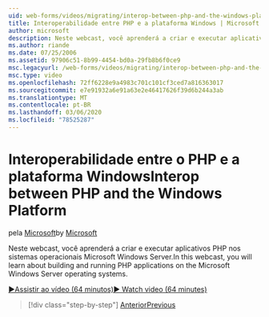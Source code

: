 ```yaml
---
uid: web-forms/videos/migrating/interop-between-php-and-the-windows-platform
title: Interoperabilidade entre PHP e a plataforma Windows | Microsoft Docs
author: microsoft
description: Neste webcast, você aprenderá a criar e executar aplicativos PHP nos sistemas operacionais Microsoft Windows Server.
ms.author: riande
ms.date: 07/25/2006
ms.assetid: 97906c51-8b99-4454-bd0a-29fb8b6f0ce9
msc.legacyurl: /web-forms/videos/migrating/interop-between-php-and-the-windows-platform
msc.type: video
ms.openlocfilehash: 72ff6228e9a4983c701c101cf3ced7a816363017
ms.sourcegitcommit: e7e91932a6e91a63e2e46417626f39d6b244a3ab
ms.translationtype: MT
ms.contentlocale: pt-BR
ms.lasthandoff: 03/06/2020
ms.locfileid: "78525287"
---
```

# <a name="interop-between-php-and-the-windows-platform"></a><span data-ttu-id="34e7e-103">Interoperabilidade entre o PHP e a plataforma Windows</span><span class="sxs-lookup"><span data-stu-id="34e7e-103">Interop between PHP and the Windows Platform</span></span>

<span data-ttu-id="34e7e-104">pela [Microsoft](https://github.com/microsoft)</span><span class="sxs-lookup"><span data-stu-id="34e7e-104">by [Microsoft](https://github.com/microsoft)</span></span>

<span data-ttu-id="34e7e-105">Neste webcast, você aprenderá a criar e executar aplicativos PHP nos sistemas operacionais Microsoft Windows Server.</span><span class="sxs-lookup"><span data-stu-id="34e7e-105">In this webcast, you will learn about building and running PHP applications on the Microsoft Windows Server operating systems.</span></span>

[<span data-ttu-id="34e7e-106">&#9654;Assistir ao vídeo (64 minutos)</span><span class="sxs-lookup"><span data-stu-id="34e7e-106">&#9654; Watch video (64 minutes)</span></span>](https://channel9.msdn.com/Blogs/ASP-NET-Site-Videos/interop-between-php-and-the-windows-platform)

> [!div class="step-by-step"]
> [<span data-ttu-id="34e7e-107">Anterior</span><span class="sxs-lookup"><span data-stu-id="34e7e-107">Previous</span></span>](introduction-to-aspnet-for-coldfusion-developers-building-an-aspnet-application.md)
